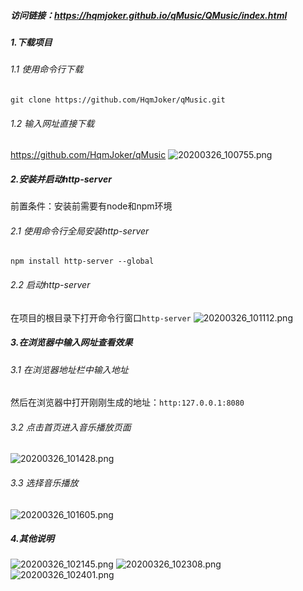 ##### 访问链接：https://hqmjoker.github.io/qMusic/QMusic/index.html
##### 1.下载项目
###### 1.1 使用命令行下载
`git clone https://github.com/HqmJoker/qMusic.git`
###### 1.2 输入网址直接下载
https://github.com/HqmJoker/qMusic
![20200326_100755.png](http://markdown.rossai.cn/data/image/2020/03/26/7675_aomj_3483.png)
##### 2.安装并启动http-server
前置条件：安装前需要有node和npm环境
###### 2.1 使用命令行全局安装http-server
`npm install http-server --global`
###### 2.2 启动http-server
在项目的根目录下打开命令行窗口`http-server`
![20200326_101112.png](http://markdown.rossai.cn/data/image/2020/03/26/7872_c0hv_1899.png)
##### 3.在浏览器中输入网址查看效果
###### 3.1 在浏览器地址栏中输入地址
然后在浏览器中打开刚刚生成的地址：`http:127.0.0.1:8080`
###### 3.2 点击首页进入音乐播放页面
![20200326_101428.png](http://markdown.rossai.cn/data/image/2020/03/26/8068_znlf_8338.png)
###### 3.3 选择音乐播放
![20200326_101605.png](http://markdown.rossai.cn/data/image/2020/03/26/8165_dylg_4662.png)
##### 4.其他说明
![20200326_102145.png](http://markdown.rossai.cn/data/image/2020/03/26/8505_9qxn_7250.png)
![20200326_102308.png](http://markdown.rossai.cn/data/image/2020/03/26/8588_gzn7_6288.png)
![20200326_102401.png](http://markdown.rossai.cn/data/image/2020/03/26/8641_lu9h_2051.png)
